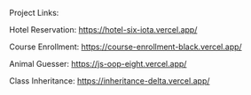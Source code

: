 Project Links:

Hotel Reservation:
  https://hotel-six-iota.vercel.app/

Course Enrollment:
  https://course-enrollment-black.vercel.app/

Animal Guesser:
  https://js-oop-eight.vercel.app/

Class Inheritance:
  https://inheritance-delta.vercel.app/
